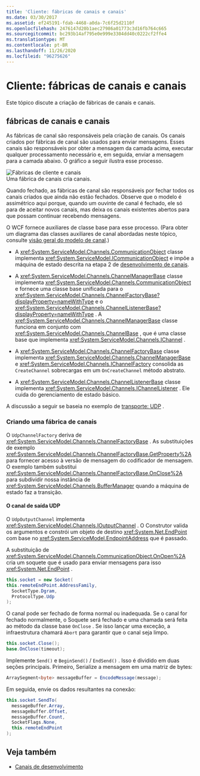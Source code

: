 ```yaml
---
title: 'Cliente: fábricas de canais e canais'
ms.date: 03/30/2017
ms.assetid: ef245191-fdab-4468-a0da-7c6f25d2110f
ms.openlocfilehash: 2476147d20b1aec27986a01773c3d16fb764c665
ms.sourcegitcommit: bc293b14af795e0e999e3304dd40c0222cf2ffe4
ms.translationtype: MT
ms.contentlocale: pt-BR
ms.lasthandoff: 11/26/2020
ms.locfileid: "96275626"
---
```

# <a name="client-channel-factories-and-channels"></a>Cliente: fábricas de canais e canais

Este tópico discute a criação de fábricas de canais e canais.  
  
## <a name="channel-factories-and-channels"></a>fábricas de canais e canais  

 As fábricas de canal são responsáveis pela criação de canais. Os canais criados por fábricas de canal são usados para enviar mensagens. Esses canais são responsáveis por obter a mensagem da camada acima, executar qualquer processamento necessário e, em seguida, enviar a mensagem para a camada abaixo. O gráfico a seguir ilustra esse processo.  
  
 ![Fábricas de cliente e canais](./media/wcfc-wcfchannelsigure2highlevelfactgoriesc.gif "wcfc_WCFChannelsigure2HIghLevelFactgoriesc")  
Uma fábrica de canais cria canais.  
  
 Quando fechado, as fábricas de canal são responsáveis por fechar todos os canais criados que ainda não estão fechados. Observe que o modelo é assimétrico aqui porque, quando um ouvinte de canal é fechado, ele só para de aceitar novos canais, mas deixa os canais existentes abertos para que possam continuar recebendo mensagens.  
  
 O WCF fornece auxiliares de classe base para esse processo. (Para obter um diagrama das classes auxiliares de canal abordadas neste tópico, consulte [visão geral do modelo de canal](channel-model-overview.md).)  
  
- A <xref:System.ServiceModel.Channels.CommunicationObject> classe implementa <xref:System.ServiceModel.ICommunicationObject> e impõe a máquina de estado descrita na etapa 2 de [desenvolvimento de canais](developing-channels.md).  
  
- A <xref:System.ServiceModel.Channels.ChannelManagerBase> classe implementa <xref:System.ServiceModel.Channels.CommunicationObject> e fornece uma classe base unificada para o <xref:System.ServiceModel.Channels.ChannelFactoryBase?displayProperty=nameWithType> e o <xref:System.ServiceModel.Channels.ChannelListenerBase?displayProperty=nameWithType> . A <xref:System.ServiceModel.Channels.ChannelManagerBase> classe funciona em conjunto com <xref:System.ServiceModel.Channels.ChannelBase> , que é uma classe base que implementa <xref:System.ServiceModel.Channels.IChannel> .
  
- A <xref:System.ServiceModel.Channels.ChannelFactoryBase> classe implementa <xref:System.ServiceModel.Channels.ChannelManagerBase> e <xref:System.ServiceModel.Channels.IChannelFactory> consolida as `CreateChannel` sobrecargas em um `OnCreateChannel` método abstrato.
  
- A <xref:System.ServiceModel.Channels.ChannelListenerBase> classe implementa <xref:System.ServiceModel.Channels.IChannelListener> . Ele cuida do gerenciamento de estado básico.
  
 A discussão a seguir se baseia no exemplo de [transporte: UDP](../samples/transport-udp.md) .  
  
### <a name="creating-a-channel-factory"></a>Criando uma fábrica de canais  

 O `UdpChannelFactory` deriva de <xref:System.ServiceModel.Channels.ChannelFactoryBase> . As substituições de exemplo <xref:System.ServiceModel.Channels.ChannelFactoryBase.GetProperty%2A> para fornecer acesso à versão de mensagem do codificador de mensagem. O exemplo também substitui <xref:System.ServiceModel.Channels.ChannelFactoryBase.OnClose%2A> para subdividir nossa instância de <xref:System.ServiceModel.Channels.BufferManager> quando a máquina de estado faz a transição.  
  
#### <a name="the-udp-output-channel"></a>O canal de saída UDP  

 O `UdpOutputChannel` implementa <xref:System.ServiceModel.Channels.IOutputChannel> . O Construtor valida os argumentos e constrói um objeto de destino <xref:System.Net.EndPoint> com base no <xref:System.ServiceModel.EndpointAddress> que é passado.  
  
 A substituição de <xref:System.ServiceModel.Channels.CommunicationObject.OnOpen%2A> cria um soquete que é usado para enviar mensagens para isso <xref:System.Net.EndPoint> .  
  
 ```csharp
this.socket = new Socket(  
this.remoteEndPoint.AddressFamily,
   SocketType.Dgram,
   ProtocolType.Udp
);  
```  

 O canal pode ser fechado de forma normal ou inadequada. Se o canal for fechado normalmente, o Soquete será fechado e uma chamada será feita ao método da classe base `OnClose` . Se isso lançar uma exceção, a infraestrutura chamará `Abort` para garantir que o canal seja limpo.  
  
```csharp  
this.socket.Close();  
base.OnClose(timeout);  
```  
  
 Implemente `Send()` e `BeginSend()` / `EndSend()` . Isso é dividido em duas seções principais. Primeiro, Serialize a mensagem em uma matriz de bytes:  
  
```csharp  
ArraySegment<byte> messageBuffer = EncodeMessage(message);  
```  
  
 Em seguida, envie os dados resultantes na conexão:  
  
```csharp  
this.socket.SendTo(  
  messageBuffer.Array,
  messageBuffer.Offset,
  messageBuffer.Count,
  SocketFlags.None,
  this.remoteEndPoint  
);  
```  
  
## <a name="see-also"></a>Veja também

- [Canais de desenvolvimento](developing-channels.md)
